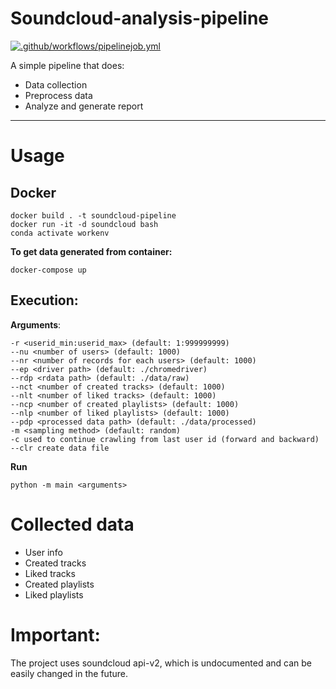 # Soundcloud-analysis-pipeline
[![.github/workflows/pipelinejob.yml](https://github.com/ndkhoa0704/Soundcloud-analysis-pipeline/actions/workflows/pipelinejob.yml/badge.svg)](https://github.com/ndkhoa0704/Soundcloud-analysis-pipeline/actions/workflows/pipelinejob.yml)

A simple pipeline that does:
* Data collection 
* Preprocess data
* Analyze and generate report

---
# Usage
## Docker
```
docker build . -t soundcloud-pipeline
docker run -it -d soundcloud bash
conda activate workenv
```
**To get data generated from container:**
```
docker-compose up 
```

## Execution:

**Arguments**: 

    -r <userid_min:userid_max> (default: 1:999999999)
    --nu <number of users> (default: 1000)
    --nr <number of records for each users> (default: 1000)
    --ep <driver path> (default: ./chromedriver)
    --rdp <rdata path> (default: ./data/raw)
    --nct <number of created tracks> (default: 1000)
    --nlt <number of liked tracks> (default: 1000)
    --ncp <number of created playlists> (default: 1000)
    --nlp <number of liked playlists> (default: 1000)
    --pdp <processed data path> (default: ./data/processed)
    -m <sampling method> (default: random)
    -c used to continue crawling from last user id (forward and backward)
    --clr create data file
**Run**
```
python -m main <arguments>
```

# Collected data
* User info
* Created tracks
* Liked tracks
* Created playlists
* Liked playlists

# Important:
The project uses soundcloud api-v2, which is undocumented and can be easily changed in the future.
